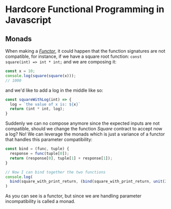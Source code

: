# Hardcore Functional Programming in Javascript
## Monads
When making a _[Functor](Functors.md)_, it could happen that the function signatures are not compatible, for instance, if we have a square root function: `const square(int) => int * int;` and we are composing it:
```js
const x = 10;
console.log(square(square(x)));
// 1000
```
 and we'd like to add a log in the middle like so:
```js
const squareWithLog(int) => {
  log = `the value of x is: ${x}`
  return (int * int, log);
}
```
Suddenly we can no compose anymore since the expected inputs are not compatible, should we change the function _Square_ contract to accept now a log? No! We can leverage the monads which is just a variance of a functor that handles this parameter compatibility:
```js
const bind = (func, tuple) {
  response = func(tuple[0]);
  return (response[0], tuple[1] + response[1]);
}

// Now I can bind together the two functions
console.log(
  bind(square_with_print_return, (bind(square_with_print_return, unit(2))))
)
```
As you can see is a functor, but since we are handling parameter incompatibility is called a monad.